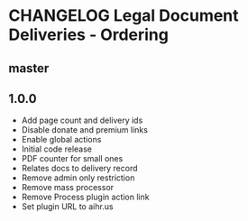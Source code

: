 # CHANGELOG Legal Document Deliveries - Ordering

## master

## 1.0.0
* Add page count and delivery ids
* Disable donate and premium links
* Enable global actions
* Initial code release 
* PDF counter for small ones
* Relates docs to delivery record
* Remove admin only restriction
* Remove mass processor
* Remove Process plugin action link
* Set plugin URL to aihr.us